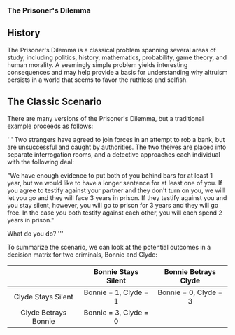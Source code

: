 ### The Prisoner's Dilemma

## History

The Prisoner's Dilemma is a classical problem spanning several areas of study, including politics, history, mathematics, probability, game theory, and human morality. A seemingly simple problem yields interesting consequences and may help provide a basis for understanding why altruism persists in a world that seems to favor the ruthless and selfish. 

## The Classic Scenario

There are many versions of the Prisoner's Dilemma, but a traditional example proceeds as follows:

'''
Two strangers have agreed to join forces in an attempt to rob a bank, but are unsuccessful and caught by authorities. The two theives are placed into separate interrogation rooms, and a detective approaches each individual with the following deal:

"We have enough evidence to put both of you behind bars for at least 1 year, but we would like to have a longer sentence for at least one of you. If you agree to testify against your partner and they don't turn on you, we will let you go and they will face 3 years in prison. If they testify against you and you stay silent, however, you will go to prison for 3 years and they will go free. In the case you both testify against each other, you will each spend 2 years in prison."

What do you do?
'''

To summarize the scenario, we can look at the potential outcomes in a decision matrix for two criminals, Bonnie and Clyde:

|                      |  Bonnie Stays Silent  |  Bonnie Betrays Clyde |
|:--------------------:|:---------------------:|:---------------------:|
|  Clyde Stays Silent  | Bonnie = 1, Clyde = 1 | Bonnie = 0, Clyde = 3 |
| Clyde Betrays Bonnie | Bonnie = 3, Clyde = 0 |                       |